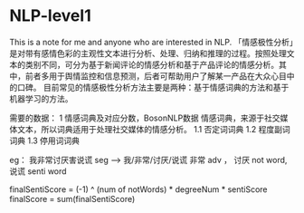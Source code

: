 # NLP-level1
This is a note for me and anyone who are interested in NLP.
「情感极性分析」是对带有感情色彩的主观性文本进行分析、处理、归纳和推理的过程。按照处理文本的类别不同，可分为基于新闻评论的情感分析和基于产品评论的情感分析。其中，前者多用于舆情监控和信息预测，后者可帮助用户了解某一产品在大众心目中的口碑。
目前常见的情感极性分析方法主要是两种：基于情感词典的方法和基于机器学习的方法。

需要的数据：
1 情感词典及对应分数，BosonNLP数据 情感词典，来源于社交媒体文本，所以词典适用于处理社交媒体的情感分析。
1.1 否定词词典
1.2 程度副词词典
1.3 停用词词典

eg： 我非常讨厌害说谎
seg --> 我/非常/讨厌/说谎
非常 adv ， 讨厌 not word,  说谎 senti word

finalSentiScore = (-1) ^ (num of notWords) * degreeNum * sentiScore
finalScore = sum(finalSentiScore)
